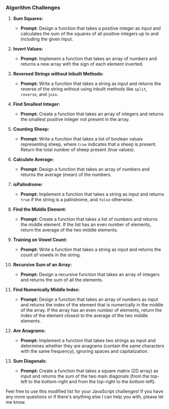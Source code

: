 ### Algorithm Challenges

1. **Sum Squares:**
   - **Prompt:** Design a function that takes a positive integer as input and calculates the sum of the squares of all positive integers up to and including the given input.

2. **Invert Values:**
   - **Prompt:** Implement a function that takes an array of numbers and returns a new array with the sign of each element inverted.
     
3. **Reversed Strings without Inbuilt Methods:**
   - **Prompt:** Write a function that takes a string as input and returns the reverse of the string without using inbuilt methods like `split`, `reverse`, and `join`.

4. **Find Smallest Integer:**
   - **Prompt:** Create a function that takes an array of integers and returns the smallest positive integer not present in the array.

5. **Counting Sheep:**
   - **Prompt:** Write a function that takes a list of boolean values representing sheep, where `true` indicates that a sheep is present. Return the total number of sheep present (true values).

6. **Calculate Average:**
   - **Prompt:** Design a function that takes an array of numbers and returns the average (mean) of the numbers.

7. **isPalindrome:**
   - **Prompt:** Implement a function that takes a string as input and returns `true` if the string is a palindrome, and `false` otherwise.

8. **Find the Middle Element:**
   - **Prompt:** Create a function that takes a list of numbers and returns the middle element. If the list has an even number of elements, return the average of the two middle elements.

9. **Training on Vowel Count:**
   - **Prompt:** Write a function that takes a string as input and returns the count of vowels in the string.

10. **Recursive Sum of an Array:**
    - **Prompt:** Design a recursive function that takes an array of integers and returns the sum of all the elements.

11. **Find Numerically Middle Index:**
    - **Prompt:** Design a function that takes an array of numbers as input and returns the index of the element that is numerically in the middle of the array. If the array has an even number of elements, return the index of the element closest to the average of the two middle elements.

12. **Are Anagrams:**
    - **Prompt:** Implement a function that takes two strings as input and determines whether they are anagrams (contain the same characters with the same frequency), ignoring spaces and capitalization.

13. **Sum Diagonals:**
    - **Prompt:** Create a function that takes a square matrix (2D array) as input and returns the sum of the two main diagonals (from the top-left to the bottom-right and from the top-right to the bottom-left).

Feel free to use this modified list for your JavaScript challenges! If you have any more questions or if there's anything else I can help you with, please let me know.
